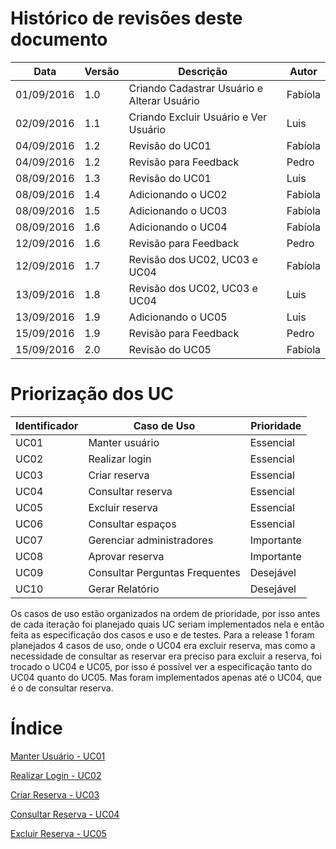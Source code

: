 # Histórico de revisões deste documento

|Data|Versão|Descrição|Autor|
|----|------|---------|-------|
|01/09/2016 |1.0 |Criando Cadastrar Usuário e Alterar Usuário |Fabíola |
|02/09/2016 |1.1 |Criando Excluir Usuário e Ver Usuário |Luis |
|04/09/2016 |1.2 |Revisão do UC01 |Fabíola |
|04/09/2016 |1.2 |Revisão para Feedback |Pedro |
|08/09/2016 |1.3 |Revisão do UC01 |Luis |
|08/09/2016 |1.4 |Adicionando o UC02 |Fabíola |
|08/09/2016 |1.5 |Adicionando o UC03 |Fabíola |
|08/09/2016 |1.6 |Adicionando o UC04 |Fabíola |
|12/09/2016 |1.6 |Revisão para Feedback |Pedro |
|12/09/2016 |1.7 |Revisão dos UC02, UC03 e UC04 |Fabíola |
|13/09/2016 |1.8 |Revisão dos UC02, UC03 e UC04 |Luis |
|13/09/2016 |1.9 |Adicionando o UC05 |Luis |
|15/09/2016 |1.9 |Revisão para Feedback |Pedro |
|15/09/2016 |2.0 |Revisão do UC05 |Fabíola |


# Priorização dos UC

|Identificador|Caso de Uso|Prioridade|
|----|------|---------|
|UC01 |Manter usuário | Essencial |
|UC02 |Realizar login | Essencial |
|UC03 |Criar reserva |Essencial |
|UC04 |Consultar reserva |Essencial |
|UC05 |Excluir reserva |Essencial |
|UC06 |Consultar espaços | Essencial |
|UC07 |Gerenciar administradores | Importante |
|UC08 |Aprovar reserva | Importante|
|UC09 |Consultar Perguntas Frequentes | Desejável |
|UC10 |Gerar Relatório | Desejável |

Os casos de uso estão organizados na ordem de prioridade, por isso antes de cada iteração foi planejado quais UC seriam implementados nela e então feita as especificação dos casos e uso e de testes.
Para a release 1 foram planejados 4 casos de uso, onde o UC04 era excluir reserva, mas como a necessidade de consultar as reservar era preciso para excluir a reserva, foi trocado o UC04 e UC05, por isso é possível ver a especificação tanto do UC04 quanto do UC05. Mas foram implementados apenas até o UC04, que é o de consultar reserva.

# Índice
[Manter Usuário - UC01](https://github.com/fga-gpp-mds/2016.2-SAS_FGA/wiki/Especifica%C3%A7%C3%A3o-de-Caso-de-Uso---Manter-Usu%C3%A1rio-(UC01))

[Realizar Login - UC02](https://github.com/fga-gpp-mds/2016.2-SAS_FGA/wiki/Especifica%C3%A7%C3%A3o-de-Caso-de-Uso---Realizar-Login-(UC02))

[Criar Reserva - UC03](https://github.com/fga-gpp-mds/2016.2-SAS_FGA/wiki/Especifica%C3%A7%C3%A3o-de-Caso-de-Uso---Criar-Reserva-(UC03))

[Consultar Reserva - UC04](https://github.com/fga-gpp-mds/2016.2-SAS_FGA/wiki/Especifica%C3%A7%C3%A3o-de-Caso-de-Uso---Consultar-Reserva-(UC04))

[Excluir Reserva - UC05](https://github.com/fga-gpp-mds/2016.2-SAS_FGA/wiki/Especifica%C3%A7%C3%A3o-de-Caso-de-Uso---Excluir-Reserva-(UC05))

